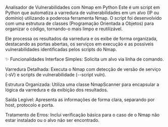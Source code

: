 Analisador de Vulnerabilidades com Nmap em Python
Este é um script em Python que automatiza a varredura de vulnerabilidades em um alvo (IP ou domínio) utilizando a poderosa ferramenta Nmap. O script foi desenvolvido com uma estrutura de classes (Programação Orientada a Objetos) para organizar o código, tornando-o mais limpo e reutilizável.

Ele processa os resultados da varredura e os exibe de forma organizada, destacando as portas abertas, os serviços em execução e as possíveis vulnerabilidades identificadas pelos scripts do Nmap.

✨ Funcionalidades
Interface Simples: Solicita um alvo via linha de comando.

Varredura Detalhada: Executa o Nmap com detecção de versão de serviço (-sV) e scripts de vulnerabilidade (--script vuln).

Estrutura Organizada: Utiliza uma classe NmapScanner para encapsular a lógica da varredura e da exibição dos resultados.

Saída Legível: Apresenta as informações de forma clara, separando por host, protocolo e porta.

Tratamento de Erros: Inclui verificação básica para o caso de o Nmap não estar instalado ou o alvo não ser encontrado.
